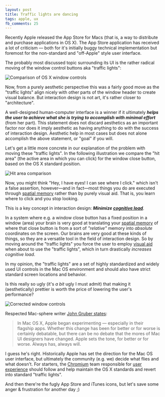 ```yaml
---
layout: post
title: Traffic lights are dancing
tags: apple, ux
fb_comments: 25
---
```


Recently Apple released the App Store for Macs (that is, a way to distribute and purchase applications in OS X). The App Store application has received a lot of criticism — both for it's initially buggy technical implementation but foremost for the non-standard and "off-Apple" style user interface.

The probably most discussed topic surrounding its UI is the rather radical moving of the window control buttons aka "traffic lights":

![Comparison of OS X window controls](http://farm6.static.flickr.com/5255/5509185504_7edc4531c8_o.png)

Now, from a purely aesthetic perspective this was a fairly good move as the "traffic lights" align nicely with other parts of the window header to create visual balance. But interaction design is not art, it's rather closer to "architecture".

A well-designed human-computer interface is a winner if it ultimately ***helps the user to achieve what she is trying to accomplish with minimal effort*** (from her part). This statement does not discard aesthetics as an important factor nor does it imply aesthetic as having anything to do with the success of interaction design. Aesthetic help in most cases but does not alone accomplish the above statement, or "goal" if you will.

Let's get a little more concrete in our explanation of the problem with moving these "traffic lights". In the following illustration we compare the "hit area" (the active area in which you can click) for the window close button, based on the OS X standard position.

![Hit area comparison](http://farm6.static.flickr.com/5099/5509224988_2313b8e601_o.png)

Now, you might think "Hey, I have eyes! I can see where I click." which isn't a false assertion, however—and in fact—most things you do are executed through [spatial memory](http://en.wikipedia.org/wiki/Spatial_memory) rather than by purely visual aid. That is, you learn where to click and you stop looking.

This is a key concept in interaction design: ***Minimize [cognitive load](http://en.wikipedia.org/wiki/Cognitive_load)***.

In a system where e.g. a window close button has a fixed position in a window (area) your brain is very good at translating your [spatial memory](http://en.wikipedia.org/wiki/Spatial_memory) of where that close button is from a sort of *"relative"* memory into *absolute* coordinates on the screen. Our brains are very good at these kinds of things, so they are a versatile tool in the field of interaction design. So by moving around the "traffic lights" you force the user to employ [visual aid](http://en.wikipedia.org/wiki/Sense#Sight) when about to use the "traffic lights", which in turn drastically *increases cognitive load*.

In my opinion, the "traffic lights" are a set of highly standardized and widely used UI controls in the Mac OS environment and should also have strict standard screen locations and behavior.

Is this really so ugly (it's *a bit* ugly I must admit) that making it (aesthetically) prettier is worth the price of lowering the user's performance?

![Corrected window controls](http://farm6.static.flickr.com/5220/5509315984_cefb27c6dd_o.png)

Respected Mac-sphere writer [John Gruber states](http://daringfireball.net/2011/01/uniformity_vs_individuality_in_mac_ui_design):

> In Mac OS X, Apple began experimenting — especially in their flagship apps. Whether this change has been for better or for worse is certainly debatable, but there can be no debate that the mores of Mac UI designers have changed. Apple sets the tone, for better or for worse. Always has, always will.

I guess he's right. Historically Apple has set the direction for the Mac OS user interface, but ultimately the community (e.g. we) decide what flies and what doesn't. For starters, the [Chromium](http://chromium.org/) team responsible for [user experience](http://www.chromium.org/user-experience) should follow and help maintain the OS X standards and revert into standard "traffic lights".

And then there're the fugly App Store and iTunes icons, but let's save some anger & frustration for another day ;)
